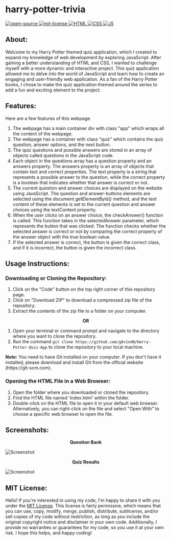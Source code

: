 # harry-potter-trivia
<div align="left">
   <a href="https://opensource.org/osd">
      <img src="https://github.com/g0v1ndN/AssetVault/blob/main/Badges/open-source.svg" alt="open-source"/>
   </a>
   <a href="https://opensource.org/license/mit/">
      <img src="https://github.com/g0v1ndN/AssetVault/blob/main/Badges/License-MIT-green.svg" alt="mit-license"/>
   </a>
   <a href="https://developer.mozilla.org/en-US/docs/Web/HTML">
      <img src="https://img.shields.io/badge/HTML-%23E44D26" alt="HTML"/>
   </a>
   <a href="https://developer.mozilla.org/en-US/docs/Web/CSS">
      <img src="https://img.shields.io/badge/CSS-%232965F1" alt="CSS"/>
   </a>
   <a href="https://developer.mozilla.org/en-US/docs/Web/JavaScript">
      <img src="https://img.shields.io/badge/JavaScript-%23F0DB4F" alt="JS"/>
   </a>
</div>

## About:
Welcome to my Harry Potter themed quiz application, which I created to expand my knowledge of web development by exploring JavaScript. After gaining a better understanding of HTML and CSS, I wanted to challenge myself with a more dynamic and interactive project. This quiz application allowed me to delve into the world of JavaScript and learn how to create an engaging and user-friendly web application. As a fan of the Harry Potter books, I chose to make the quiz application themed around the series to add a fun and exciting element to the project.

## Features:
Here are a few features of this webpage.
1. The webpage has a main container div with class "app" which wraps all the content of the webpage.
2. The webpage has a container with class "quiz" which contains the quiz question, answer options, and the next button.
3. The quiz questions and possible answers are stored in an array of objects called questions in the JavaScript code.
4. Each object in the questions array has a question property and an answers property. The answers property is an array of objects that contain text and correct properties. The text property is a string that represents a possible answer to the question, while the correct property is a boolean that indicates whether that answer is correct or not.
5. The current question and answer choices are displayed on the website using JavaScript. The question and answer-buttons elements are selected using the document.getElementById() method, and the text content of these elements is set to the current question and answer choices using the textContent property.
6. When the user clicks on an answer choice, the checkAnswer() function is called. This function takes in the selectedAnswer parameter, which represents the button that was clicked. The function checks whether the selected answer is correct or not by comparing the correct property of the answer object with the true boolean value.
7. If the selected answer is correct, the button is given the correct class, and if it is incorrect, the button is given the incorrect class.

## Usage Instructions:

### Downloading or Cloning the Repository:
1. Click on the "Code" button on the top right corner of this repository page.
2. Click on "Download ZIP" to download a compressed zip file of the repository.
3. Extract the contents of the zip file to a folder on your computer.

<p align="center"><b> OR </b></p>

1. Open your terminal or command prompt and navigate to the directory where you want to clone the repository.
2. Run the command `git clone https://github.com/g0v1ndN/Harry-Potter-Quiz-App` to clone the repository to your local machine.
<p><b>Note:</b> You need to have Git installed on your computer. If you don't have it installed, please download and install Git from the official website (https://git-scm.com).</p>

### Opening the HTML File in a Web Browser:
1. Open the folder where you downloaded or cloned the repository.
2. Find the HTML file named 'index.html' within the folder.
3. Double-click on the HTML file to open it in your default web browser. Alternatively, you can right-click on the file and select "Open With" to choose a specific web browser to open the file.

## Screenshots:

<p align="center"><b>Question Bank</b></p>
<img src="https://github.com/g0v1ndN/Harry-Potter-Quiz-App/blob/main/images/Quiz%20App%20-%20Questions.png" alt="Screenshot"/>
<br>
<p align="center"><b>Quiz Results</b></p>
<img src="https://github.com/g0v1ndN/Harry-Potter-Quiz-App/blob/main/images/Quiz%20App%20-%20Final%20Score.png" alt="Screenshot"/>

## MIT License: 
Hello! If you're interested in using my code, I'm happy to share it with you under the <a href="https://github.com/g0v1ndN/Harry-Potter-Quiz-App/blob/main/LICENSE">MIT License</a>. This license is fairly permissive, which means that you can use, copy, modify, merge, publish, distribute, sublicense, and/or sell copies of my code without restriction, as long as you include the original copyright notice and disclaimer in your own code. Additionally, I provide no warranties or guarantees for my code, so you use it at your own risk. I hope this helps, and happy coding!
